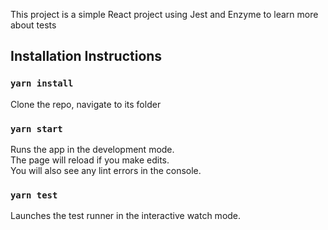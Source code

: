 This project is a simple React project using Jest and Enzyme to learn more about tests

## Installation Instructions

### `yarn install`
Clone the repo, navigate to its folder

### `yarn start`
Runs the app in the development mode.<br>
The page will reload if you make edits.<br>
You will also see any lint errors in the console.

### `yarn test`
Launches the test runner in the interactive watch mode.<br>


